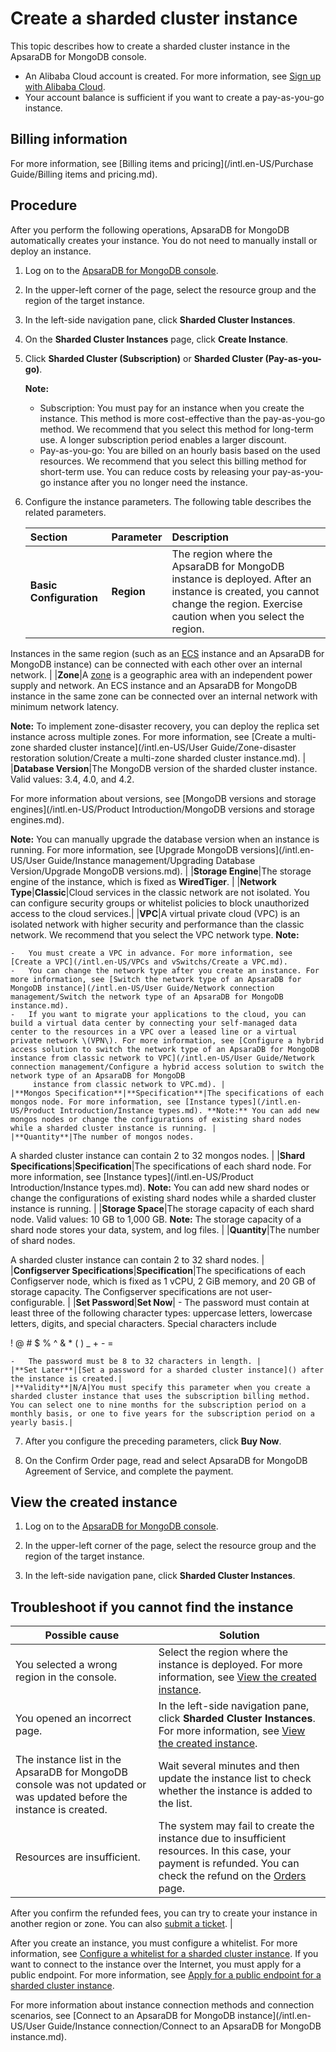# Create a sharded cluster instance

This topic describes how to create a sharded cluster instance in the ApsaraDB for MongoDB console.

-   An Alibaba Cloud account is created. For more information, see [Sign up with Alibaba Cloud](https://www.alibabacloud.com/help/zh/doc-detail/50482.htm).
-   Your account balance is sufficient if you want to create a pay-as-you-go instance.

## Billing information

For more information, see [Billing items and pricing](/intl.en-US/Purchase Guide/Billing items and pricing.md).

## Procedure

After you perform the following operations, ApsaraDB for MongoDB automatically creates your instance. You do not need to manually install or deploy an instance.

1.  Log on to the [ApsaraDB for MongoDB console](https://mongodb.console.aliyun.com/).

2.  In the upper-left corner of the page, select the resource group and the region of the target instance.

3.  In the left-side navigation pane, click **Sharded Cluster Instances**.

4.  On the **Sharded Cluster Instances** page, click **Create Instance**.

5.  Click **Sharded Cluster \(Subscription\)** or **Sharded Cluster \(Pay-as-you-go\)**.

    **Note:**

    -   Subscription: You must pay for an instance when you create the instance. This method is more cost-effective than the pay-as-you-go method. We recommend that you select this method for long-term use. A longer subscription period enables a larger discount.
    -   Pay-as-you-go: You are billed on an hourly basis based on the used resources. We recommend that you select this billing method for short-term use. You can reduce costs by releasing your pay-as-you-go instance after you no longer need the instance.
6.  Configure the instance parameters. The following table describes the related parameters.

    |Section|Parameter|Description|
    |:------|:--------|:----------|
    |**Basic Configuration**|**Region**|The region where the ApsaraDB for MongoDB instance is deployed. After an instance is created, you cannot change the region. Exercise caution when you select the region.

Instances in the same region \(such as an [ECS](https://www.alibabacloud.com/help/zh/doc-detail/25367.htm) instance and an ApsaraDB for MongoDB instance\) can be connected with each other over an internal network. |
    |**Zone**|A [zone](https://www.alibabacloud.com/help/zh/doc-detail/40654.htm#h2-url-2) is a geographic area with an independent power supply and network. An ECS instance and an ApsaraDB for MongoDB instance in the same zone can be connected over an internal network with minimum network latency.

**Note:** To implement zone-disaster recovery, you can deploy the replica set instance across multiple zones. For more information, see [Create a multi-zone sharded cluster instance](/intl.en-US/User Guide/Zone-disaster restoration solution/Create a multi-zone sharded cluster instance.md). |
    |**Database Version**|The MongoDB version of the sharded cluster instance. Valid values: 3.4, 4.0, and 4.2.

For more information about versions, see [MongoDB versions and storage engines](/intl.en-US/Product Introduction/MongoDB versions and storage engines.md).

**Note:** You can manually upgrade the database version when an instance is running. For more information, see [Upgrade MongoDB versions](/intl.en-US/User Guide/Instance management/Upgrading Database Version/Upgrade MongoDB versions.md). |
    |**Storage Engine**|The storage engine of the instance, which is fixed as **WiredTiger**. |
    |**Network Type**|**Classic**|Cloud services in the classic network are not isolated. You can configure security groups or whitelist policies to block unauthorized access to the cloud services.|
    |**VPC**|A virtual private cloud \(VPC\) is an isolated network with higher security and performance than the classic network. We recommend that you select the VPC network type. **Note:**

    -   You must create a VPC in advance. For more information, see [Create a VPC](/intl.en-US/VPCs and vSwitchs/Create a VPC.md).
    -   You can change the network type after you create an instance. For more information, see [Switch the network type of an ApsaraDB for MongoDB instance](/intl.en-US/User Guide/Network connection management/Switch the network type of an ApsaraDB for MongoDB instance.md).
    -   If you want to migrate your applications to the cloud, you can build a virtual data center by connecting your self-managed data center to the resources in a VPC over a leased line or a virtual private network \(VPN\). For more information, see [Configure a hybrid access solution to switch the network type of an ApsaraDB for MongoDB instance from classic network to VPC](/intl.en-US/User Guide/Network connection management/Configure a hybrid access solution to switch the network type of an ApsaraDB for MongoDB
         instance from classic network to VPC.md). |
    |**Mongos Specification**|**Specification**|The specifications of each mongos node. For more information, see [Instance types](/intl.en-US/Product Introduction/Instance types.md). **Note:** You can add new mongos nodes or change the configurations of existing shard nodes while a sharded cluster instance is running. |
    |**Quantity**|The number of mongos nodes.

A sharded cluster instance can contain 2 to 32 mongos nodes. |
    |**Shard Specifications**|**Specification**|The specifications of each shard node. For more information, see [Instance types](/intl.en-US/Product Introduction/Instance types.md). **Note:** You can add new shard nodes or change the configurations of existing shard nodes while a sharded cluster instance is running. |
    |**Storage Space**|The storage capacity of each shard node. Valid values: 10 GB to 1,000 GB. **Note:** The storage capacity of a shard node stores your data, system, and log files. |
    |**Quantity**|The number of shard nodes.

A sharded cluster instance can contain 2 to 32 shard nodes. |
    |**Configserver Specifications**|**Specification**|The specifications of each Configserver node, which is fixed as 1 vCPU, 2 GiB memory, and 20 GB of storage capacity. The Configserver specifications are not user-configurable. |
    |**Set Password**|**Set Now**|    -   The password must contain at least three of the following character types: uppercase letters, lowercase letters, digits, and special characters. Special characters include

! @ \# $ % ^ & \* \( \) \_ + - =

    -   The password must be 8 to 32 characters in length. |
    |**Set Later**|[Set a password for a sharded cluster instance]() after the instance is created.|
    |**Validity**|N/A|You must specify this parameter when you create a sharded cluster instance that uses the subscription billing method. You can select one to nine months for the subscription period on a monthly basis, or one to five years for the subscription period on a yearly basis.|

7.  After you configure the preceding parameters, click **Buy Now**.

8.  On the Confirm Order page, read and select ApsaraDB for MongoDB Agreement of Service, and complete the payment.


## View the created instance

1.  Log on to the [ApsaraDB for MongoDB console](https://mongodb.console.aliyun.com/).

2.  In the upper-left corner of the page, select the resource group and the region of the target instance.

3.  In the left-side navigation pane, click **Sharded Cluster Instances**.


## Troubleshoot if you cannot find the instance

|Possible cause|Solution|
|--------------|--------|
|You selected a wrong region in the console.|Select the region where the instance is deployed. For more information, see [View the created instance](#section_w0s_59q_9fp).|
|You opened an incorrect page.|In the left-side navigation pane, click **Sharded Cluster Instances**. For more information, see [View the created instance](#section_w0s_59q_9fp).|
|The instance list in the ApsaraDB for MongoDB console was not updated or was updated before the instance is created.|Wait several minutes and then update the instance list to check whether the instance is added to the list.|
|Resources are insufficient.|The system may fail to create the instance due to insufficient resources. In this case, your payment is refunded. You can check the refund on the [Orders](https://expense.console.aliyun.com/#/order/list/) page.

After you confirm the refunded fees, you can try to create your instance in another region or zone. You can also [submit a ticket](https://workorder-intl.console.aliyun.com/console.htm#/ticket/createIndex). |

After you create an instance, you must configure a whitelist. For more information, see [Configure a whitelist for a sharded cluster instance](). If you want to connect to the instance over the Internet, you must apply for a public endpoint. For more information, see [Apply for a public endpoint for a sharded cluster instance]().

For more information about instance connection methods and connection scenarios, see [Connect to an ApsaraDB for MongoDB instance](/intl.en-US/User Guide/Instance connection/Connect to an ApsaraDB for MongoDB instance.md).

